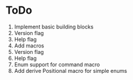 # ToDo
 1. Implement basic building blocks
   1. Version flag
   2. Help flag
 2. Add macros
  1. Version flag
  2. Help flag
  3. Enum support for command macro
  4. Add derive Positional macro for simple enums